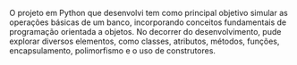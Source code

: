 O projeto em Python que desenvolvi tem como principal objetivo simular as operações básicas de um banco, incorporando conceitos fundamentais de programação orientada a objetos. No decorrer do desenvolvimento, pude explorar diversos elementos, como classes, atributos, métodos, funções, encapsulamento, polimorfismo e o uso de construtores.
